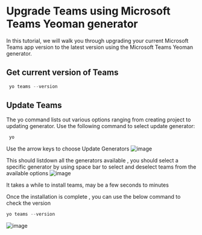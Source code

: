 # Upgrade Teams using Microsoft Teams Yeoman generator
In this tutorial, we will walk you through upgrading your current Microsoft Teams app version to the latest version using the Microsoft Teams Yeoman generator. 
## Get current version of Teams
```PowerShell
 yo teams --version
```
## Update Teams
The yo command lists out various options ranging from creating project to updating generator. Use the following command to select update generator:
```PowerShell
 yo
```
Use the arrow keys to choose Update Generators
![image](https://github.com/divya-akula/msteams-docs/blob/master/msteams-platform/assets/images/Update-Teams/YoSelectUpdateGen.png)

This should listdown all the generators available , you should select a specific generator by using space bar to select and deselect teams from the available options
![image](https://github.com/divya-akula/msteams-docs/blob/master/msteams-platform/assets/images/Update-Teams//UseSpaceToSelectGenerators.png)

It takes a while to install teams, may be a few seconds to minutes

Once the installation is complete , you can use the below command to check the version

```PowerShell
yo teams --version
```
![image](https://github.com/divya-akula/msteams-docs/blob/master/msteams-platform/assets/images/Update-Teams/FindVersionAfterInstallation.png)
